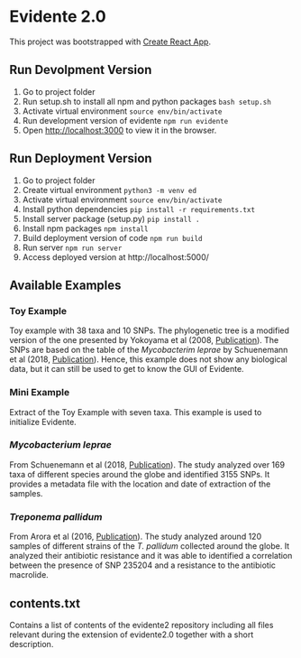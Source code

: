 # Evidente 2.0

This project was bootstrapped with [Create React App](https://github.com/facebook/create-react-app).

## Run Devolpment Version

1. Go to project folder
2. Run setup.sh to install all npm and python packages
 `bash setup.sh`
3. Activate virtual environment
`source env/bin/activate`
4. Run development version of evidente
`npm run evidente`
5. Open [http://localhost:3000](http://localhost:3000) to view it in the browser.
## Run Deployment Version
1. Go to project folder
2. Create virtual environment
`python3 -m venv ed`
3. Activate virtual environment
`source env/bin/activate`
4. Install python dependencies 
`pip install -r requirements.txt`
5. Install server package (setup.py)
`pip install .`
6. Install npm packages
`npm install`
7. Build deployment version of code
`npm run build`
8. Run server
`npm run server`
9. Access deployed version at http://localhost:5000/
## Available Examples

### Toy Example
Toy example with 38 taxa and 10 SNPs. The phylogenetic tree is a modified version of the one presented by Yokoyama et al (2008, [Publication](http://www.ncbi.nlm.nih.gov/pubmed/18768804)). The SNPs are based on the table of the _Mycobacterim leprae_ by Schuenemann et al (2018, [Publication](https://journals.plos.org/plospathogens/article?id=10.1371/journal.ppat.1006997)). Hence, this example does not show any biological data, but it can still be used to get to know the GUI of Evidente. 

### Mini Example
Extract of the Toy Example with seven taxa. This example is used to initialize Evidente. 

### _Mycobacterium leprae_
From Schuenemann et al (2018, [Publication](https://journals.plos.org/plospathogens/article?id=10.1371/journal.ppat.1006997)). The study analyzed over 169 taxa of different species around the globe and identified 3155 SNPs. It provides a metadata file with the location and date of extraction of the samples. 

### _Treponema pallidum_
From Arora et al (2016, [Publication](https://www.nature.com/articles/nmicrobiol2016245)). The study analyzed around 120 samples of different strains of the _T. pallidum_ collected around the globe. It analyzed their antibiotic resistance and it was able to identified a correlation between the presence of SNP 235204 and a resistance to the antibiotic macrolide. 

## contents.txt 
Contains a list of contents of the evidente2 repository including all files relevant during the extension of evidente2.0 together with a short description.
